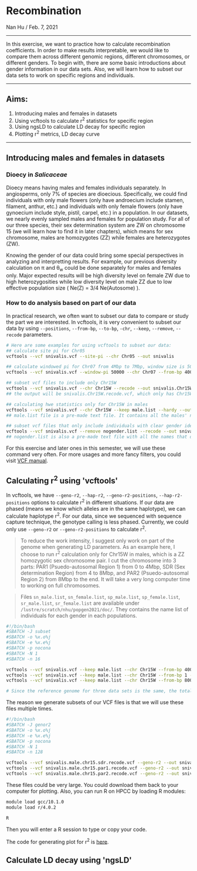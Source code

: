 # Recombination
Nan Hu / Feb. 7, 2021

---

In this exercise, we want to practice how to calculate recombination coefficients. In order to make results interpretable, we would like to compare them across different genomic regions, different chromosomes, or different genders. To begin with, there are some basic introductions about gender information in our data sets. Also, we will learn how to subset our data sets to work on specific regions and individuals.

---
## Aims:
1. Introducing males and females in datasets
2. Using vcftools to calculate r<sup>2</sup> statistics for specific region
3. Using ngsLD to calculate LD decay for specific region
4. Plotting r<sup>2</sup> metrics, LD decay curve
---
## Introducing males and females in datasets
### Dioecy in *Salicaceae*
Dioecy means having males and females individuals separately. In angiosperms, only 7% of species are dioecious. Specifically, we could find individuals with only male flowers (only have androecium include stamen, filament, anthur, etc.) and individuals with only female flowers (only have gynoecium include style, pistil, carpel, etc.) in a population. In our datasets, we nearly evenly sampled males and females for population study. For all of our three species, their sex determination system are ZW on chromosome 15 (we will learn how to find it in later chapters), which means for sex chromosome, males are homozygotes (ZZ) while females are heterozygotes (ZW). 

Knowing the gender of our data could bring some special perspectives in analyzing and interpretting results. For example, our previous diversity calculation on π and θ<sub>w</sub> could be done separately for males and females only. Major expected results will be high diversity level on female ZW due to high heterozygosities while low diversity level on male ZZ due to low effective population size ( Ne(Z) = 3/4 Ne(Autosome) ).

### How to do analysis based on part of our data
In practical research, we often want to subset our data to compare or study the part we are interested. In vcftools, it is very convenient to subset our data by using `--positions`, `--from-bp`, `--to-bp`, `-chr`, `--keep`, `--remove`, `--recode` parameters.
```bash
# Here are some examples for using vcftools to subset our data:
## calculate site pi for Chr05
vcftools --vcf snivalis.vcf --site-pi --chr Chr05 --out snivalis

## calculate windowed pi for Chr07 from 4Mbp to 7Mbp, window size is 50k
vcftools --vcf snivalis.vcf --window-pi 50000 --chr Chr07 --from-bp 4000000 --to-bp 7000000 --out snivalis

## subset vcf files to include only Chr15W
vcftools --vcf snivalis.vcf --chr Chr15W --recode --out snivalis.Chr15W
## the output will be snivalis.Chr15W.recode.vcf, which only has Chr15W.

## calculating hwe statistics only for Chr15W in males
vcftools --vcf snivalis.vcf --chr Chr15W --keep male.list --hardy --out snivalis
## male.list file is a pre-made text file. It contains all the males' names with each name in a line.

## subset vcf files that only include individuals with clear gender identifications
vcftools --vcf snivalis.vcf --remove nogender.list --recode --out snivalis.clean
## nogender.list is also a pre-made text file with all the names that do not have a gender identification.
```

For this exercise and later ones in this semester, we will use these command very often. For more usages and more fancy filters, you could visit [VCF manual](http://vcftools.sourceforge.net/man_latest.html).
## Calculating r<sup>2</sup> using 'vcftools'
In vcftools, we have `--geno-r2`, `--hap-r2`, `--geno-r2-positions`, `--hap-r2-positions` options to calculate r<sup>2</sup> in different situations. If our data are phased (means we know which alleles are in the same haplotype), we can calculate haplotype r<sup>2</sup>. For our data, since we sequenced with sequence capture technique, the genotype calling is less phased. Currently, we could only use `--geno-r2` or `--geno-r2-positions` to calculate r<sup>2</sup>.
> To reduce the work intensity, I suggest only work on part of the genome when generating LD parameters. As an example here, I choose to run r<sup>2</sup> calculation only for Chr15W in males, which is a ZZ homozygotic sex chromosome pair. I cut the chromosome into 3 parts: PAR1 (Psuedo-autosomal Region 1) from 0 to 4Mbp, SDR (Sex determination Region) from 4 to 8Mbp, and PAR2 (Psuedo-autosomal Region 2) from 8Mbp to the end. It will take a very long computer time to working on full chromosomes.

> Files `sn_male.list`, `sn_female.list`, `sp_male.list`, `sp_female.list`, `sr_male.list`, `sr_female.list` are available under `/lustre/scratch/nhu/popgen2021/doc/`. They contains the name list of individuals for each gender in each populations.
```bash
#!/bin/bash
#SBATCH -J subset
#SBATCH -o %x.o%j
#SBATCH -e %x.e%j
#SBATCH -p nocona
#SBATCH -N 1
#SBATCH -n 16

vcftools --vcf snivalis.vcf --keep male.list --chr Chr15W --from-bp 4000000 --to-bp 8000000 --recode --out snivalis.male.chr15.sdr
vcftools --vcf snivalis.vcf --keep male.list --chr Chr15W --from-bp 1 --to-bp 4000000 --recode --out snivalis.male.chr15.par1
vcftools --vcf snivalis.vcf --keep male.list --chr Chr15W --from-bp 8000000 --to-bp 15651726 --recode --out snivalis.male.chr15.par2

# Since the reference genome for three data sets is the same, the total length of Chr15W in our data sets should be the same here.
```
The reason we generate subsets of our VCF files is that we will use these files multiple times.

```bash
#!/bin/bash
#SBATCH -J genor2
#SBATCH -o %x.o%j
#SBATCH -e %x.e%j
#SBATCH -p nocona
#SBATCH -N 1
#SBATCH -n 128

vcftools --vcf snivalis.male.chr15.sdr.recode.vcf --geno-r2 --out snivalis.male.chr15.sdr
vcftools --vcf snivalis.male.chr15.par1.recode.vcf --geno-r2 --out snivalis.male.chr15.par1
vcftools --vcf snivalis.male.chr15.par2.recode.vcf --geno-r2 --out snivalis.male.chr15.par2
```
These files could be very large. You could download them back to your computer for plotting. Also, you can run R on HPCC by loading R modules:
```bash
module load gcc/10.1.0
module load r/4.0.2

R
```
Then you will enter a R session to type or copy your code.

The code for generating plot for r<sup>2</sup> is [here](https://github.com/gudusanjiao/popgen2021/blob/main/R2_plot.R).

## Calculate LD decay using 'ngsLD'

